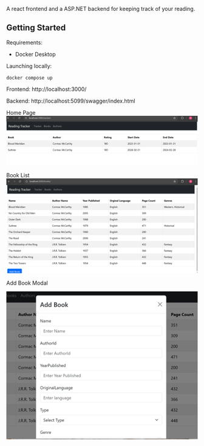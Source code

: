 A react frontend and a ASP.NET backend for keeping track of your reading.

## Getting Started

Requirements:

* Docker Desktop

Launching locally:

```
docker compose up
```

Frontend: http://localhost:3000/

Backend: http://localhost:5099/swagger/index.html

Home Page
![](img/home.png "Home")

Book List
![](img/books.png "Book List")

Add Book Modal

![](img/modal.png "Modal")